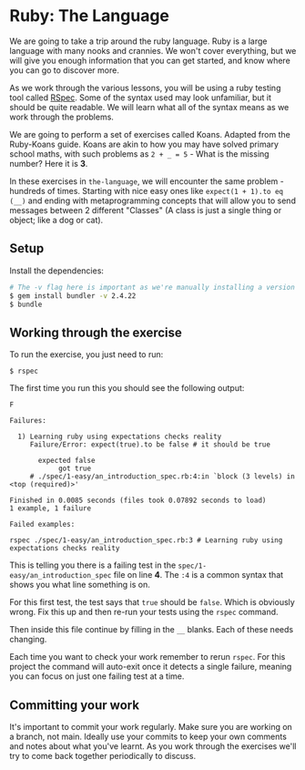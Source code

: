 # Ruby: The Language

We are going to take a trip around the ruby language. Ruby is a large language
with many nooks and crannies. We won't cover everything, but we will give you
enough information that you can get started, and know where you can go to
discover more.

As we work through the various lessons, you will be using a ruby testing tool
called [RSpec](https://github.com/rspec/rspec). Some of the syntax used may look
unfamiliar, but it should be quite readable. We will learn what all of the
syntax means as we work through the problems.

We are going to perform a set of exercises called Koans. Adapted from the Ruby-Koans guide.
Koans are akin to how you may have solved primary school maths, with such problems as
`2 + _ = 5` - What is the missing number? Here it is **3**.

In these exercises in `the-language`, we will encounter the same problem - hundreds of times.
Starting with nice easy ones like `expect(1 + 1).to eq (__)` and ending with
metaprogramming concepts that will allow you to send messages between 2 different "Classes"
(A class is just a single thing or object; like a dog or cat).

## Setup

Install the dependencies:

```bash
# The -v flag here is important as we're manually installing a version we "know" to work on Ruby 2.7.8
$ gem install bundler -v 2.4.22 
$ bundle
```

## Working through the exercise

To run the exercise, you just need to run:

```
$ rspec
```

The first time you run this you should see the following output:

```
F

Failures:

  1) Learning ruby using expectations checks reality
     Failure/Error: expect(true).to be false # it should be true
     
       expected false
            got true
     # ./spec/1-easy/an_introduction_spec.rb:4:in `block (3 levels) in <top (required)>'

Finished in 0.0085 seconds (files took 0.07892 seconds to load)
1 example, 1 failure

Failed examples:

rspec ./spec/1-easy/an_introduction_spec.rb:3 # Learning ruby using expectations checks reality
```

This is telling you there is a failing test in the `spec/1-easy/an_introduction_spec`
file on line **4**. The `:4` is a common syntax that shows you what line something is on.

For this first test, the test says that `true` should be `false`. Which is obviously wrong.
Fix this up and then re-run your tests using the `rspec` command.

Then inside this file continue by filling in the `__` blanks. Each of these needs changing.

Each time you want to check your work remember to rerun `rspec`. For this project the command will
auto-exit once it detects a single failure, meaning you can focus on just one failing test at a time.

## Committing your work

It's important to commit your work regularly. Make sure you are working on a branch, not main.
Ideally use your commits to keep your own comments and notes about what you've learnt.
As you work through the exercises we'll try to come back together periodically to discuss.
